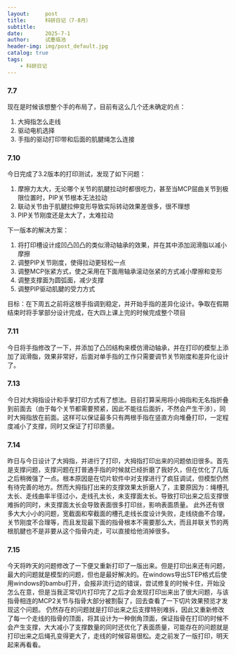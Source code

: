 ```yaml
---
layout:     post
title:      科研日记（7-8月）
subtitle:   
date:       2025-7-1
author:     试墨临池
header-img: img/post_default.jpg
catalog: true
tags:
    - 科研日记
---
```



### 7.7

现在是时候该想整个手的布局了，目前有这么几个还未确定的点：

1. 大拇指怎么走线
2. 驱动电机选择
3. 手指的驱动打印带和后面的肌腱绳怎么连接

### 7.10

今日完成了3.2版本的打印测试，发现了如下问题：
1. 摩擦力太大，无论哪个关节的肌腱拉动时都很吃力，甚至当MCP屈曲关节到极限位置时，PIP关节根本无法拉动
2. 联动关节由于肌腱拉伸变形导致实际转动效果差很多，很不理想
3. PIP关节刚度还是太大了，太难拉动

下一版本的解决方案：

1. 将打印槽设计成凹凸凹凸的类似滑动轴承的效果，并在其中添加润滑脂以减小摩擦
2. 调整PIP关节刚度，使得拉动更轻松一点
3. 调整MCP张紧方式，使之采用在下面用轴承滚动张紧的方式减小摩擦和变形
4. 调整支撑面为圆弧面，减少支撑
5. 调整PIP驱动肌腱的受力方式

目标：在下周五之前将这根手指调到稳定，并开始手指的差异化设计。争取在假期结束时将手掌部分设计完成，在大四上课上完的时候完成整个项目

### 7.11

今日将手指修改了一下，并添加了凸凹结构来模仿滑动轴承，并在打印的模型上添加了润滑脂，效果非常好，后面对单手指的工作只需要调节关节刚度和差异化设计了。

### 7.13

今日对大拇指设计和手掌打印方式有了想法。目前打算采用将小拇指和无名指折叠到前面去（由于每个关节都需要预紧，因此不能往后面折，不然会产生干涉），同时大拇指放在前面。这样可以保证最多只有两根手指在竖直方向堆叠打印，一定程度减小了支撑，同时又保证了打印质量。

### 7.14

昨日与今日设计了大拇指，并进行了打印，大拇指打印出来的问题依旧很多。首先是支撑问题，支撑问题在打普通手指的时候就已经折磨了我好久，但在优化了几版之后稍微强了一点。根本原因是在切片软件中对支撑进行了疯狂调试，但模型仍然有待完善的地方。然而大拇指打出来的支撑效果太折磨人了，主要原因为：绳槽孔太长、走线曲率半径过小，走线孔太长，未支撑面太长。导致打印出来之后支撑很难拆的同时，未支撑面太长会导致表面很多打印丝，影响表面质量。
此外还有很多大大小小的问题，宽截面和窄截面的槽孔走线长度设计失败，走线绕曲不合理，关节刚度不合理等，而且发现最下面的指骨根本不需要那么大，而且并联关节的两根肌腱也不是非要从这个指骨内走，可以直接给他消掉很多。

### 7.15

今天将昨天的问题修改了一下便又重新打印了一版出来。但是打印出来还有问题，最大的问题就是模型的问题，但也是最好解决的。在windows导出STEP格式后使用windows的bambu打开，会报非流行边的错误，尝试修复的时候卡住，开始没怎么在意，但是当我正常切片打印完了之后才会发现打印出来出了很大问题，与该指骨相连的MCP2关节与指骨大部分被割裂了，回去查看了一下切片效果预览才发现这个问题。
仍然存在的问题就是打印出来之后支撑特别难拆，因此又重新修改了每一个走线的指骨的顶面，将其设计为一种倒角顶面，保证指骨在打印的时候不会产生支撑，大大减小了支撑数量的同时还优化了表面质量，可能存在的问题就是打印出来之后绳孔变得更大了，走线的时候容易很松。走之前发了一版打印，明天起来再看看。